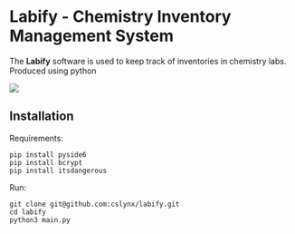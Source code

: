 # Labify - Chemistry Inventory Management System

The **Labify** software is used to keep track of inventories in chemistry labs.
Produced using python

![]("https://github.com/cslynx/labify/blob/17a2e03e4c7b81d3172d51ce17177aa607e03b56/images/labify.jpeg")

## Installation

Requirements:

```
pip install pyside6
pip install bcrypt
pip install itsdangerous
```

Run:

```
git clone git@github.com:cslynx/labify.git
cd labify
python3 main.py
```
